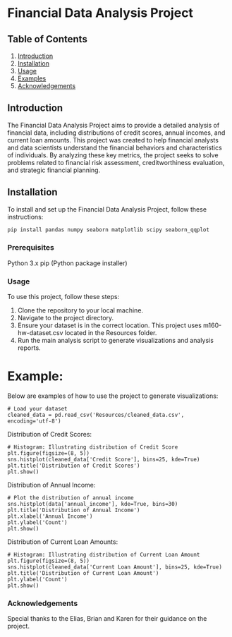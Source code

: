# Financial Data Analysis Project

## Table of Contents

1. [Introduction](#introduction)
2. [Installation](#installation)
3. [Usage](#usage)
4. [Examples](#examples)
5. [Acknowledgements](#acknowledgements)

## Introduction

The Financial Data Analysis Project aims to provide a detailed analysis of financial data, including distributions of credit scores, annual incomes, and current loan amounts. This project was created to help financial analysts and data scientists understand the financial behaviors and characteristics of individuals. By analyzing these key metrics, the project seeks to solve problems related to financial risk assessment, creditworthiness evaluation, and strategic financial planning.

## Installation

To install and set up the Financial Data Analysis Project, follow these instructions:
```bash
pip install pandas numpy seaborn matplotlib scipy seaborn_qqplot 
```

### Prerequisites

Python 3.x
pip (Python package installer)

### Usage

To use this project, follow these steps:

  1. Clone the repository to your local machine.
  2. Navigate to the project directory.
  3. Ensure your dataset is in the correct location. This project uses m160-hw-dataset.csv located in the Resources folder.
  4. Run the main analysis script to generate visualizations and analysis reports.
      
# Example:
Below are examples of how to use the project to generate visualizations:

```
# Load your dataset
cleaned_data = pd.read_csv('Resources/cleaned_data.csv', encoding='utf-8')
```

Distribution of Credit Scores:
```
# Histogram: Illustrating distribution of Credit Score
plt.figure(figsize=(8, 5))
sns.histplot(cleaned_data['Credit Score'], bins=25, kde=True)
plt.title('Distribution of Credit Scores')
plt.show()
```

Distribution of Annual Income:
```
# Plot the distribution of annual income
sns.histplot(data['annual_income'], kde=True, bins=30)
plt.title('Distribution of Annual Income')
plt.xlabel('Annual Income')
plt.ylabel('Count')
plt.show()
```

Distribution of Current Loan Amounts:
```
# Histogram: Illustrating distribution of Current Loan Amount
plt.figure(figsize=(8, 5))
sns.histplot(cleaned_data['Current Loan Amount'], bins=25, kde=True)
plt.title('Distribution of Current Loan Amount')
plt.ylabel('Count')
plt.show()
```
### Acknowledgements

Special thanks to the Elias, Brian and Karen for their guidance on the project.
